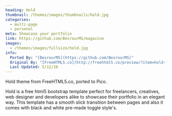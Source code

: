 ```yaml
---
heading: Hold
thumbnail: /themes/images/thumbnails/hold.jpg
categories:
  - multi-page
  - personal
meta: Showcase your portfolio
link: https://github.com/BesrourMS/magazine
images:
  - /themes/images/fullsize/hold.jpg
info:
  Ported By: "[BesrourMS](https://github.com/BesrourMS)"
  Original By: "[FreeHTML5.co](http://freehtml5.co/preview/?item=hold-free-html5-bootstrap-template)"
  Last Updated: 5/12/16
---
```

Hold theme from FreeHTML5.co, ported to Pico.

Hold is a free html5 bootstrap template perfect for freelancers, creatives, web designer and developers alike to showcase their portfolio in an elegant way. This template has a smooth slick transition between pages and also it comes with black and white pre-made toggle style's.
